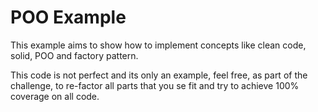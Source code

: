 # POO Example

This example aims to show how to implement concepts like clean code, solid, POO and factory pattern.

This code is not perfect and its only an example, feel free, as part of the challenge, to re-factor all parts that you se fit and try to achieve 100% coverage on all code. 
